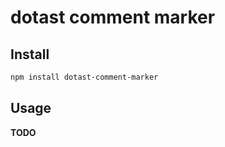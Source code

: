 # dotast comment marker

## Install

```bash
npm install dotast-comment-marker
```

## Usage

**TODO**
